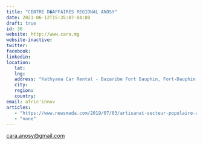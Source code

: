 ```yaml
---
title: "CENTRE D�AFFAIRES REGIONAL ANOSY"
date: 2021-06-12T15:35:07-04:00
draft: true
id: 36
website: http://www.cara.mg
website-inactive: 
twitter: 
facebook: 
linkedin: 
location: 
   lat: 
   lng: 
   address: "Kathyana Car Rental - Bazaribe Fort Dauphin, Fort-Dauphin, Madagascar"
   city: 
   region: 
   country: 
email: afric'innov
articles:
   - "https://www.newsmada.com/2019/07/03/artisanat-secteur-populaire-avec-un-potentiel-de-developpement/"
   - "none"
---
```

cara.anosy@gmail.com
